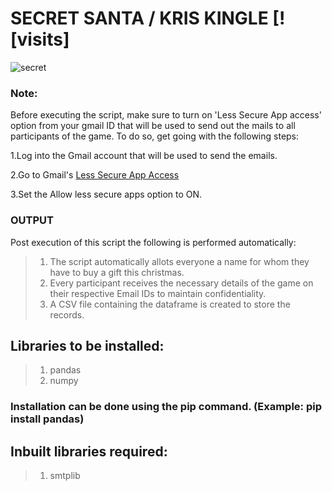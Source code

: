 # SECRET SANTA / KRIS KINGLE [![visits]
![secret](https://user-images.githubusercontent.com/78873223/152636931-5d17014d-6390-4ab6-bbdc-73831ac73b59.jpg)

### Note: 
Before executing the script, make sure to turn on 'Less Secure App access' option from your gmail ID that will be used to send out the mails to all participants of the game. 
To do so, get going with the following steps:

1.Log into the Gmail account that will be used to send the emails.

2.Go to Gmail's [Less Secure App Access](https://myaccount.google.com/lesssecureapps?pli=1&rapt=AEjHL4NELkm6zvkeSQxzOL8a2UdhbIUASi6uvDQY573YvLX9rO1G5GHA4Um6YgEmGmZD6_Jc2tsqRDXuMf99mMud0Pslsov5MA)

3.Set the Allow less secure apps option to ON.

### OUTPUT
Post execution of this script the following is performed automatically:

> 1. The script automatically allots everyone a name for whom they have to buy a gift this christmas. 
> 2. Every participant receives the necessary details of the game on their respective Email IDs to maintain confidentiality.  
> 3. A CSV file containing the dataframe is created to store the records.

## Libraries to be installed:

> 1. pandas
> 2. numpy

### Installation can be done using the pip command. (Example: pip install pandas)


## Inbuilt libraries required:

> 1. smtplib



